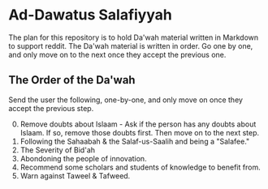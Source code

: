 # Ad-Dawatus Salafiyyah

The plan for this repository is to hold Da'wah material written in Markdown to support reddit. The Da'wah material is written in order. Go one by one, and only move on to the next once they accept the previous one. 

## The Order of the Da'wah

Send the user the following, one-by-one, and only move on once they accept the previous step.

0. Remove doubts about Islaam -  Ask if the person has any doubts about Islaam. If so, remove those doubts first. Then move on to the next step.
2. Following the Sahaabah & the Salaf-us-Saalih and being a "Salafee."
2. The Severity of Bid'ah
3. Abondoning the people of innovation.
4. Recommend some scholars and students of knowledge to benefit from.
5. Warn against Taweel & Tafweed.